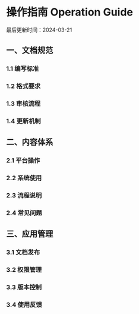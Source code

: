 # 操作指南 Operation Guide

最后更新时间：2024-03-21

## 一、文档规范
### 1.1 编写标准
### 1.2 格式要求
### 1.3 审核流程
### 1.4 更新机制

## 二、内容体系
### 2.1 平台操作
### 2.2 系统使用
### 2.3 流程说明
### 2.4 常见问题

## 三、应用管理
### 3.1 文档发布
### 3.2 权限管理
### 3.3 版本控制
### 3.4 使用反馈 